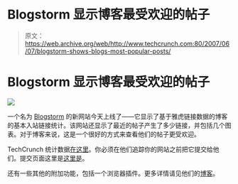 # Blogstorm 显示博客最受欢迎的帖子

> 原文：<https://web.archive.org/web/http://www.techcrunch.com:80/2007/06/07/blogstorm-shows-blogs-most-popular-posts/>

# Blogstorm 显示博客最受欢迎的帖子

![](img/f2191d15bbbe96a510fe911ff1e9d07f.png)

一个名为 [Blogstorm](https://web.archive.org/web/20230301075206/http://www.blogstorm.co.uk/) 的新网站今天上线了——它显示了基于雅虎链接数据的博客的基本入站链接统计。该网站还显示了最近的帖子产生了多少链接，并包括几个图表。对于博客来说，这是一个很好的方式来查看他们的帖子更受欢迎。

TechCrunch 统计数据[在这里](https://web.archive.org/web/20230301075206/http://www.blogstorm.co.uk/tracker/beta.techcrunch.com/)。你必须在他们追踪你的网站之前把它提交给他们。提交页面这里是[这里是](https://web.archive.org/web/20230301075206/http://www.blogstorm.co.uk/add.php)。

还有一些其他的附加功能，包括一个浏览器插件。更多详情请见他们的[博客](https://web.archive.org/web/20230301075206/http://www.blogstorm.co.uk/blog.php)。